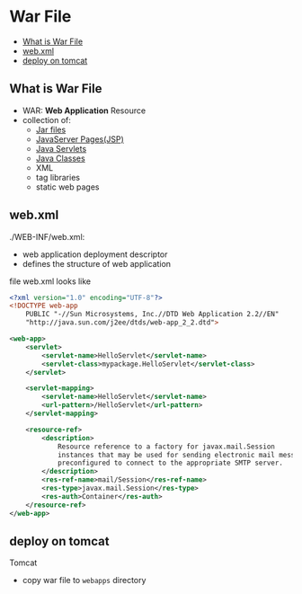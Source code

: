 # War File

* [What is War File](#what-is-war-file)
* [web.xml](#webxml)
* [deploy on tomcat](#deploy-on-tomcat)

## What is War File

- WAR: **Web Application** Resource
- collection of:
  - [Jar files](java-jar-file.md)
  - [JavaServer Pages(JSP)]()
  - [Java Servlets]()
  - [Java Classes]()
  - XML
  - tag libraries
  - static web pages

## web.xml

./WEB-INF/web.xml:

- web application deployment descriptor
- defines the structure of web application

file web.xml looks like

```xml
<?xml version="1.0" encoding="UTF-8"?>
<!DOCTYPE web-app
    PUBLIC "-//Sun Microsystems, Inc.//DTD Web Application 2.2//EN"
    "http://java.sun.com/j2ee/dtds/web-app_2_2.dtd">

<web-app>
    <servlet>
        <servlet-name>HelloServlet</servlet-name>
        <servlet-class>mypackage.HelloServlet</servlet-class>
    </servlet>

    <servlet-mapping>
        <servlet-name>HelloServlet</servlet-name>
        <url-pattern>/HelloServlet</url-pattern>
    </servlet-mapping>

    <resource-ref>
        <description>
            Resource reference to a factory for javax.mail.Session
            instances that may be used for sending electronic mail messages,
            preconfigured to connect to the appropriate SMTP server.
        </description>
        <res-ref-name>mail/Session</res-ref-name>
        <res-type>javax.mail.Session</res-type>
        <res-auth>Container</res-auth>
    </resource-ref>
</web-app>
```

## deploy on tomcat

Tomcat

- copy war file to `webapps` directory
